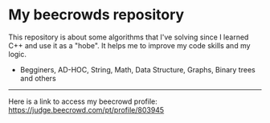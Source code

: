 # My beecrowds repository 

This repository is about some algorithms that I've solving since I learned C++ and use it as a "hobe". It helps me to improve my code skills and my logic.

- Begginers, AD-HOC, String, Math, Data Structure, Graphs, Binary trees and others

<hr>

Here is a link to access my beecrowd profile: https://judge.beecrowd.com/pt/profile/803945

